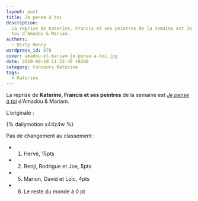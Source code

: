 ```yaml
---
layout: post
title: Je pense à toi
description:
  La reprise de Katerine, Francis et ses peintres de la semaine est Je pense à
  toi d’Amadou & Mariam.
authors:
  - Dirty Henry
wordpress_id: 678
cover: amadou-et-mariam-je-pense-a-toi.jpg
date: 2010-08-10 11:53:40 +0200
category: Concours Katerine
tags:
  - Katerine
---
```


La reprise de **Katerine, Francis et ses peintres** de la semaine est [_Je pense
à toi_][1] d'Amadou & Mariam.

L’originale :

{% dailymotion x44z4w %}

Pas de changement au classement :

- 1. Hervé, 15pts
- 2. Benji, Rodrigue et Joe, 5pts
- 5. Marion, David et Loïc, 4pts
- 8. Le reste du monde à 0 pt

[1]: https://song.link/fr/i/1442717495
